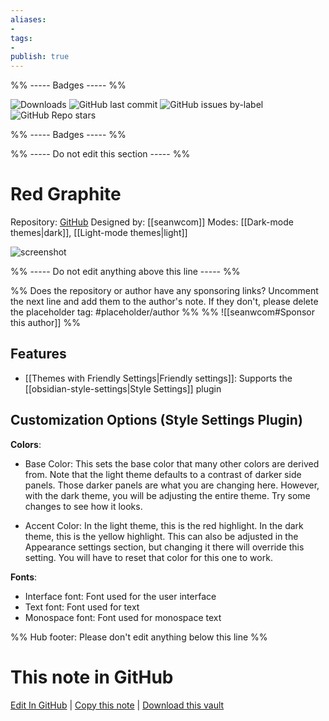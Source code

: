 ```yaml
---
aliases:
- 
tags: 
- 
publish: true
---
```


%% ----- Badges ----- %%

![Downloads](https://img.shields.io/badge/downloads-74486-573E7A?style=for-the-badge&logo=)
![GitHub last commit](https://img.shields.io/github/last-commit/seanwcom/Red-Graphite-for-Obsidian?color=573E7A&label=last%20update&logo=github&style=for-the-badge)
![GitHub issues by-label](https://img.shields.io/github/issues/seanwcom/Red-Graphite-for-Obsidian/help%20wanted?color=573E7A&logo=github&style=for-the-badge) 
![GitHub Repo stars](https://img.shields.io/github/stars/seanwcom/Red-Graphite-for-Obsidian?color=573E7A&logo=github&style=for-the-badge)

%% ----- Badges ----- %%

%% ----- Do not edit this section ----- %%

# Red Graphite

Repository: [GitHub](https://github.com/seanwcom/Red-Graphite-for-Obsidian)
Designed by: [[seanwcom]]
Modes: [[Dark-mode themes|dark]], [[Light-mode themes|light]]



![screenshot](https://github.com/seanwcom/Red-Graphite-for-Obsidian/raw/HEAD/thumbnail.png)

%% ----- Do not edit anything above this line ----- %% 

%% Does the repository or author have any sponsoring links? Uncomment the next line and add them to the author's note. If they don't, please delete the placeholder tag: #placeholder/author %%
%% ![[seanwcom#Sponsor this author]] %%


## Features

- [[Themes with Friendly Settings|Friendly settings]]: Supports the [[obsidian-style-settings|Style Settings]] plugin

## Customization Options (Style Settings Plugin) 

**Colors**: 
- Base Color: This sets the base color that many other colors are derived from.
Note that the light theme defaults to a contrast of darker side panels. Those darker panels are what you are changing here. However, with the dark theme, you will be adjusting the entire theme. Try some changes to see how it looks.

- Accent Color: In the light theme, this is the red highlight. In the dark theme, this is the yellow highlight. This can also be adjusted in the Appearance settings section, but changing it there will override this setting. You will have to reset that color for this one to work.

**Fonts**: 
- Interface font: Font used for the user interface
- Text font: Font used for text
- Monospace font: Font used for monospace text


%% Hub footer: Please don't edit anything below this line %%

# This note in GitHub

<span class="git-footer">[Edit In GitHub](https://github.dev/obsidian-community/obsidian-hub/blob/main/02%20-%20Community%20Expansions/02.05%20All%20Community%20Expansions/Themes/Red%20Graphite.md "git-hub-edit-note") | [Copy this note](https://raw.githubusercontent.com/obsidian-community/obsidian-hub/main/02%20-%20Community%20Expansions/02.05%20All%20Community%20Expansions/Themes/Red%20Graphite.md "git-hub-copy-note") | [Download this vault](https://github.com/obsidian-community/obsidian-hub/archive/refs/heads/main.zip "git-hub-download-vault") </span>
